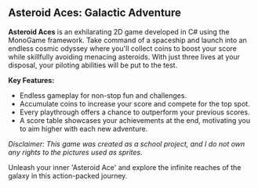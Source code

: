 ## Asteroid Aces: Galactic Adventure

**Asteroid Aces** is an exhilarating 2D game developed in C# using the MonoGame framework. Take command of a spaceship and launch into an endless cosmic odyssey where you'll collect coins to boost your score while skillfully avoiding menacing asteroids. With just three lives at your disposal, your piloting abilities will be put to the test.

**Key Features:**
- Endless gameplay for non-stop fun and challenges.
- Accumulate coins to increase your score and compete for the top spot.
- Every playthrough offers a chance to outperform your previous scores.
- A score table showcases your achievements at the end, motivating you to aim higher with each new adventure.

*Disclaimer: This game was created as a school project, and I do not own any rights to the pictures used as sprites.*

Unleash your inner 'Asteroid Ace' and explore the infinite reaches of the galaxy in this action-packed journey.
